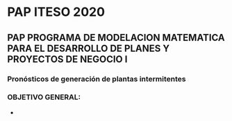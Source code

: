 # PAP ITESO 2020
## PAP PROGRAMA DE MODELACION MATEMATICA PARA EL DESARROLLO DE PLANES Y PROYECTOS DE NEGOCIO I
### Pronósticos de generación de plantas intermitentes

### OBJETIVO GENERAL: 

* 
